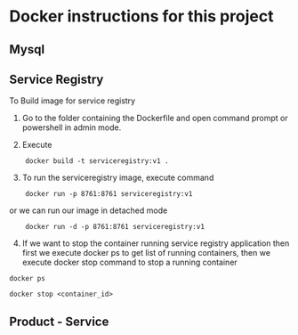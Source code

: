 # Docker instructions for this project


## Mysql


## Service Registry
To Build image for service registry

1) Go to the folder containing the Dockerfile and open command prompt or powershell in admin mode.

2) Execute

```
	docker build -t serviceregistry:v1 .
```

3) To run the serviceregistry image, execute command

```
	docker run -p 8761:8761 serviceregistry:v1
```
or we can run our image in detached mode

```
	docker run -d -p 8761:8761 serviceregistry:v1
```

4) If we want to stop the container running service registry application 
then first we execute docker ps to get list of running containers, then we execute docker stop command to stop a running container 
```
docker ps

docker stop <container_id>
```



## Product - Service

